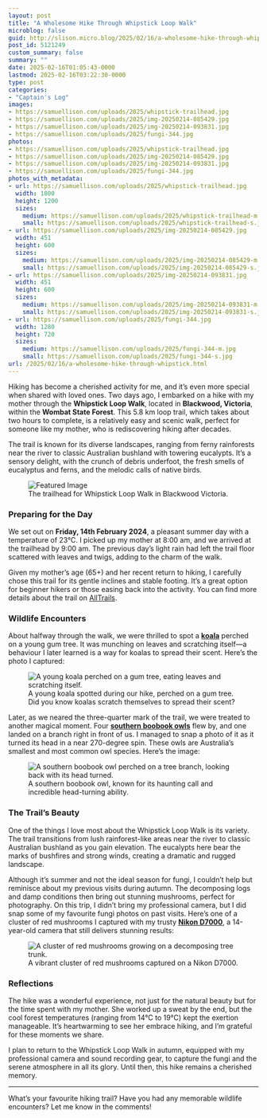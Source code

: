 ```yaml
---
layout: post
title: "A Wholesome Hike Through Whipstick Loop Walk"
microblog: false
guid: http://slison.micro.blog/2025/02/16/a-wholesome-hike-through-whipstick.html
post_id: 5121249
custom_summary: false
summary: ""
date: 2025-02-16T01:05:43-0000
lastmod: 2025-02-16T03:22:30-0000
type: post
categories:
- "Captain's Log"
images:
- https://samuellison.com/uploads/2025/whipstick-trailhead.jpg
- https://samuellison.com/uploads/2025/img-20250214-085429.jpg
- https://samuellison.com/uploads/2025/img-20250214-093831.jpg
- https://samuellison.com/uploads/2025/fungi-344.jpg
photos:
- https://samuellison.com/uploads/2025/whipstick-trailhead.jpg
- https://samuellison.com/uploads/2025/img-20250214-085429.jpg
- https://samuellison.com/uploads/2025/img-20250214-093831.jpg
- https://samuellison.com/uploads/2025/fungi-344.jpg
photos_with_metadata:
- url: https://samuellison.com/uploads/2025/whipstick-trailhead.jpg
  width: 1800
  height: 1200
  sizes:
    medium: https://samuellison.com/uploads/2025/whipstick-trailhead-m.jpg
    small: https://samuellison.com/uploads/2025/whipstick-trailhead-s.jpg
- url: https://samuellison.com/uploads/2025/img-20250214-085429.jpg
  width: 451
  height: 600
  sizes:
    medium: https://samuellison.com/uploads/2025/img-20250214-085429-m.jpg
    small: https://samuellison.com/uploads/2025/img-20250214-085429-s.jpg
- url: https://samuellison.com/uploads/2025/img-20250214-093831.jpg
  width: 451
  height: 600
  sizes:
    medium: https://samuellison.com/uploads/2025/img-20250214-093831-m.jpg
    small: https://samuellison.com/uploads/2025/img-20250214-093831-s.jpg
- url: https://samuellison.com/uploads/2025/fungi-344.jpg
  width: 1280
  height: 720
  sizes:
    medium: https://samuellison.com/uploads/2025/fungi-344-m.jpg
    small: https://samuellison.com/uploads/2025/fungi-344-s.jpg
url: /2025/02/16/a-wholesome-hike-through-whipstick.html
---
```

<meta property="og:image" content="https://samuellison.com/uploads/2025/whipstick-trailhead.jpg">
<meta name="twitter:image" content="https://samuellison.com/uploads/2025/whipstick-trailhead.jpg">

Hiking has become a cherished activity for me, and it’s even more special when shared with loved ones. Two days ago, I embarked on a hike with my mother through the **Whipstick Loop Walk**, located in **Blackwood, Victoria**, within the **Wombat State Forest**. This 5.8 km loop trail, which takes about two hours to complete, is a relatively easy and scenic walk, perfect for someone like my mother, who is rediscovering hiking after decades. 

The trail is known for its diverse landscapes, ranging from ferny rainforests near the river to classic Australian bushland with towering eucalypts. It’s a sensory delight, with the crunch of debris underfoot, the fresh smells of eucalyptus and ferns, and the melodic calls of native birds. 

<!--more-->

<figure>
	<img src="uploads/2025/whipstick-trailhead.jpg" alt="Featured Image" title="Whipstick Loop Walk Trailhead">
	<figcaption>
		The trailhead for Whipstick Loop Walk in Blackwood Victoria.
	</figcaption>
</figure>

### Preparing for the Day

We set out on **Friday, 14th February 2024**, a pleasant summer day with a temperature of 23°C. I picked up my mother at 8:00 am, and we arrived at the trailhead by 9:00 am. The previous day’s light rain had left the trail floor scattered with leaves and twigs, adding to the charm of the walk. 

Given my mother’s age (65+) and her recent return to hiking, I carefully chose this trail for its gentle inclines and stable footing. It’s a great option for beginner hikers or those easing back into the activity. You can find more details about the trail on [AllTrails](https://www.alltrails.com/trail/australia/victoria/whipstick-loop-walk).

### Wildlife Encounters

About halfway through the walk, we were thrilled to spot a [**koala**](https://en.wikipedia.org/wiki/Koala) perched on a young gum tree. It was munching on leaves and scratching itself—a behaviour I later learned is a way for koalas to spread their scent. Here’s the photo I captured:

<figure>
   	<img src="uploads/2025/img-20250214-085429.jpg" alt="A young koala perched on a gum tree, eating leaves and scratching itself." title="Koala in Wombat State Forest">
    <figcaption>
		A young koala spotted during our hike, perched on a gum tree. Did you know koalas scratch themselves to spread their scent?
    </figcaption>
</figure>

Later, as we neared the three-quarter mark of the trail, we were treated to another magical moment. Four [**southern boobook owls**](https://en.wikipedia.org/wiki/Australian_boobook) flew by, and one landed on a branch right in front of us. I managed to snap a photo of it as it turned its head in a near 270-degree spin. These owls are Australia’s smallest and most common owl species. Here’s the image:

<figure>
    <img src="uploads/2025/img-20250214-093831.jpg" alt="A southern boobook owl perched on a tree branch, looking back with its head turned." title="Southern Boobook Owl in Wombat State Forest">
    <figcaption>
        A southern boobook owl, known for its haunting call and incredible head-turning ability.
    </figcaption>
</figure>

### The Trail’s Beauty

One of the things I love most about the Whipstick Loop Walk is its variety. The trail transitions from lush rainforest-like areas near the river to classic Australian bushland as you gain elevation. The eucalypts here bear the marks of bushfires and strong winds, creating a dramatic and rugged landscape. 

Although it’s summer and not the ideal season for fungi, I couldn’t help but reminisce about my previous visits during autumn. The decomposing logs and damp conditions then bring out stunning mushrooms, perfect for photography. On this trip, I didn’t bring my professional camera, but I did snap some of my favourite fungi photos on past visits. Here’s one of a cluster of red mushrooms I captured with my trusty [**Nikon D7000**](https://www.dpreview.com/reviews/nikond7000), a 14-year-old camera that still delivers stunning results:

<figure>
    <img src="uploads/2025/fungi-344.jpg" alt="A cluster of red mushrooms growing on a decomposing tree trunk." title="Red Mushrooms in Wombat State Forest">
    <figcaption>
        A vibrant cluster of red mushrooms captured on a Nikon D7000.
    </figcaption>
</figure>

### Reflections

The hike was a wonderful experience, not just for the natural beauty but for the time spent with my mother. She worked up a sweat by the end, but the cool forest temperatures (ranging from 14°C to 19°C) kept the exertion manageable. It’s heartwarming to see her embrace hiking, and I’m grateful for these moments we share. 

I plan to return to the Whipstick Loop Walk in autumn, equipped with my professional camera and sound recording gear, to capture the fungi and the serene atmosphere in all its glory. Until then, this hike remains a cherished memory.

---

What’s your favourite hiking trail? Have you had any memorable wildlife encounters? Let me know in the comments!


